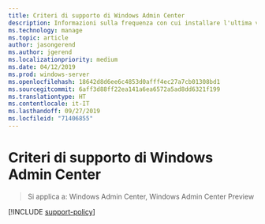 ```yaml
---
title: Criteri di supporto di Windows Admin Center
description: Informazioni sulla frequenza con cui installare l'ultima versione di Windows Admin Center per rimanere sempre aggiornato e poter usufruire del supporto.
ms.technology: manage
ms.topic: article
author: jasongerend
ms.author: jgerend
ms.localizationpriority: medium
ms.date: 04/12/2019
ms.prod: windows-server
ms.openlocfilehash: 18642d8d6ee6c4853d0afff4ec27a7cb01308bd1
ms.sourcegitcommit: 6aff3d88ff22ea141a6ea6572a5ad8dd6321f199
ms.translationtype: HT
ms.contentlocale: it-IT
ms.lasthandoff: 09/27/2019
ms.locfileid: "71406855"
---
```

# <a name="windows-admin-center-support-policy"></a>Criteri di supporto di Windows Admin Center

>Si applica a: Windows Admin Center, Windows Admin Center Preview

[!INCLUDE [support-policy](../includes/support-policy.md)]